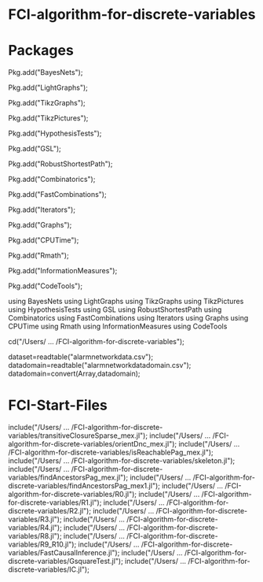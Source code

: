 # FCI-algorithm-for-discrete-variables
# Packages
Pkg.add("BayesNets");

Pkg.add("LightGraphs");

Pkg.add("TikzGraphs");

Pkg.add("TikzPictures");

Pkg.add("HypothesisTests");

Pkg.add("GSL");

Pkg.add("RobustShortestPath");

Pkg.add("Combinatorics");

Pkg.add("FastCombinations");

Pkg.add("Iterators");

Pkg.add("Graphs");

Pkg.add("CPUTime");

Pkg.add("Rmath");

Pkg.add("InformationMeasures");

Pkg.add("CodeTools");

using BayesNets
using LightGraphs
using TikzGraphs
using TikzPictures
using HypothesisTests
using GSL
using RobustShortestPath
using Combinatorics
using FastCombinations
using Iterators
using Graphs
using CPUTime
using Rmath
using InformationMeasures
using CodeTools

cd("/Users/ ... /FCI-algorithm-for-discrete-variables");

dataset=readtable("alarmnetworkdata.csv");
datadomain=readtable("alarmnetworkdatadomain.csv");
datadomain=convert(Array,datadomain);
# FCI-Start-Files
  include("/Users/ ... /FCI-algorithm-for-discrete-variables/transitiveClosureSparse_mex.jl");
  include("/Users/ ... /FCI-algorithm-for-discrete-variables/orientDnc_mex.jl");
  include("/Users/ ... /FCI-algorithm-for-discrete-variables/isReachablePag_mex.jl");
  include("/Users/ ... /FCI-algorithm-for-discrete-variables/skeleton.jl");
  include("/Users/ ... /FCI-algorithm-for-discrete-variables/findAncestorsPag_mex.jl");
  include("/Users/ ... /FCI-algorithm-for-discrete-variables/findAncestorsPag_mex1.jl");
  include("/Users/ ... /FCI-algorithm-for-discrete-variables/R0.jl");
  include("/Users/ ... /FCI-algorithm-for-discrete-variables/R1.jl");
  include("/Users/ ... /FCI-algorithm-for-discrete-variables/R2.jl");
  include("/Users/ ... /FCI-algorithm-for-discrete-variables/R3.jl");
  include("/Users/ ... /FCI-algorithm-for-discrete-variables/R4.jl");
  include("/Users/ ... /FCI-algorithm-for-discrete-variables/R8.jl");
  include("/Users/ ... /FCI-algorithm-for-discrete-variables/R9_R10.jl");
  include("/Users/ ... /FCI-algorithm-for-discrete-variables/FastCausalInference.jl");
  include("/Users/ ... /FCI-algorithm-for-discrete-variables/GsquareTest.jl");
  include("/Users/ ... /FCI-algorithm-for-discrete-variables/IC.jl");
